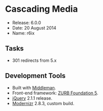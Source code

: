 # Cascading Media
  - Release: 6.0.0
  - Date: 20 August 2014
  - Name: r6ix

## Tasks
  - 301 redirects from 5.x
 
## Development Tools
  - Built with [Middleman](http://middlemanapp.com).
  - Front-end framework: [ZURB Foundation 5](http://foundation.zurb.com/docs/).
  - [jQuery](http://jquery.com) 2.1.1 release.
  - [Modernizr](http://modernizr.com) 2.8.3, custom build.